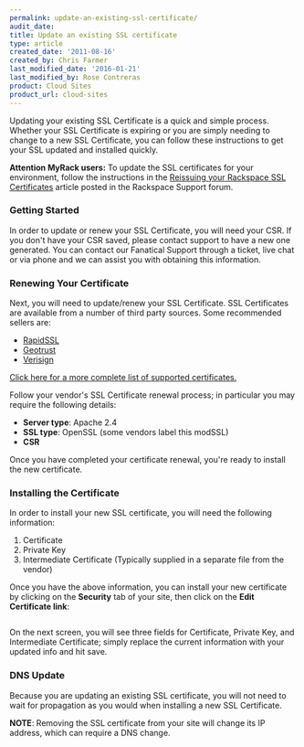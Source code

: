```yaml
---
permalink: update-an-existing-ssl-certificate/
audit_date:
title: Update an existing SSL certificate
type: article
created_date: '2011-08-16'
created_by: Chris Farmer
last_modified_date: '2016-01-21'
last_modified_by: Rose Contreras
product: Cloud Sites
product_url: cloud-sites
---
```


Updating your existing SSL Certificate is a quick and simple process.
Whether your SSL Certificate is expiring or you are simply needing to
change to a new SSL Certificate, you can follow these instructions to
get your SSL updated and installed quickly.

**Attention MyRack users:** To update the SSL certificates for your
environment, follow the instructions in the [Reissuing your Rackspace SSL Certificates](https://community.rackspace.com/products/f/43/t/4478)
article posted in the Rackspace Support forum.

### Getting Started

In order to update or renew your SSL Certificate, you will need your
CSR. If you don't have your CSR saved, please contact support to have a
new one generated. You can contact our Fanatical Support through a
ticket, live chat or via phone and we can assist you with obtaining this
information.

### Renewing Your Certificate

Next, you will need to update/renew your SSL Certificate. SSL
Certificates are available from a number of third party sources. Some
recommended sellers are:

-  [RapidSSL](http://www.rapidssl.com)
-  [Geotrust](http://www.geotrust.com)
-  [Verisign](http://www.verisign.com)

[Click here for a more complete list of supported certificates.](/how-to/supported-ssl-certificates-on-cloud-sites)

Follow your vendor's SSL Certificate renewal process; in particular you
may require the following details:

-   **Server type**: Apache 2.4
-   **SSL type**: OpenSSL (some vendors label this modSSL)
-   **CSR**

Once you have completed your certificate renewal, you're ready to install the new certificate.

### Installing the Certificate

In order to install your new SSL certificate, you will need the following information:

1.  Certificate
2.  Private Key
3.  Intermediate Certificate (Typically supplied in a separate file from
    the vendor)

Once you have the above information, you can install your new
certificate by clicking on the **Security** tab of your site, then click on
the **Edit Certificate link**:

<img src="{% asset_path cloud-sites/update-an-existing-ssl-certificate/Edit%20Certificate.png %}" alt="" />

On the next screen, you will see three fields for Certificate, Private
Key, and Intermediate Certificate; simply replace the current
information with your updated info and hit save.

### DNS Update

Because you are updating an existing SSL certificate, you will not need
to wait for propagation as you would when installing a new SSL
Certificate.

**NOTE**: Removing the SSL certificate from your site will change its IP address, which can require a DNS change.
